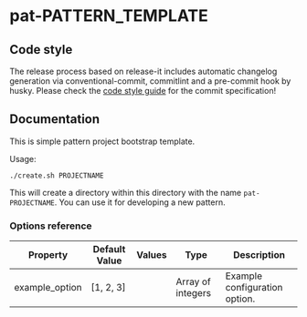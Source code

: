 # pat-PATTERN_TEMPLATE

## Code style

The release process based on release-it includes automatic changelog generation via conventional-commit, commitlint and a pre-commit hook by husky.
Please check the [code style guide](https://github.com/Patternslib/Patterns/blob/master/docs/developer/styleguide.md#commits-messages) for the commit specification!


## Documentation

This is simple pattern project bootstrap template.

Usage:

    ./create.sh PROJECTNAME

This will create a directory within this directory with the name `pat-PROJECTNAME`.
You can use it for developing a new pattern.

### Options reference

| Property       | Default Value | Values | Type              | Description                   |
| -------------- | ------------- | ------ | ----------------- | ----------------------------- |
| example_option | [1, 2, 3]     |        | Array of integers | Example configuration option. |
